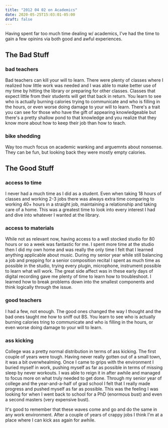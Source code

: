 ```yaml
---
title: "2012 04 02 on Academics"
date: 2020-05-25T15:03:01-05:00
draft: false
---
```


Having spent far too much time dealing w/ academics, I've had the time to gain a few opinins via both good and awful experiences. 

## The Bad Stuff
### bad teachers
Bad teachers can kill your will to learn. There were plenty of classes where I realized how little work was needed and I was able to make better use of my time by hitting the library or preparing for other classes. Classes that expect little from their students will get that back in return.
You learn to see who is actually burning calories trying to communicate and who is filling in the hours, or even worse doing damage to your will to learn. There's a trait you can see for those who have the gift of appearing knowledgeable but there's a pretty shallow pond to that knowledge and you realize that they know more about how to keep their job than how to teach.

### bike shedding
Way too much focus on academic wanking and arguemnts about nonsense. They can be fun, but looking back they were mostly empty calories. 

## The Good Stuff
### access to time
I never had a much time as I did as a student. Even when taking 18 hours of classes and working 2-3 jobs there was always extra time comparing to working 40+ hours in a straight job, maintaining a relationship and taking care of a home. This was a greatest time to look into every interest I had and dive into whatever I wanted at the library. 

### access to materials
While not as relevant now, having access to a well stocked studio for 80 hours or so a week was fantastic for me. I spent more time at the studio then I did my own home and was really the only time I felt that I learned anything applicable about music. During my senior year while still balancing a job and prepping for a senior composition recital I spent as much time as possible in the studio, trying every plugin, microphone, instrument possible to learn what will work. The great side affect was in these early days of digital recording gave me plenty of time to learn how to troubleshoot. I learned how to break problems down into the smallest components and think logically through the issue.  

### good teachers
I had a few, not enough. The good ones changed the way I thought and the bad ones taught me how to sniff out BS. You learn to see who is actually burning calories tring to communicate and who is filling in the hours, or even worse doing damage to your will to learn.  

### ass kicking
College was a pretty normal distribution in terms of ass kicking. The first couple of years were tough. Having never really gotten out of a small town, it was a bit overwhealming. Once I came to grips with the environment I buried myself in work, pushing myself as far as possible in terms of missing sleep by never workouts. I was able to reign it in after awhile and managed to focus more on what truly needed to get done. Through my senior year of college and the year-and-a-half of grad school I felt that I really made progress and pushed myself as far as possible. This was the feeling I was looking for when I went back to school for a PhD (enormous bust) and even a second masters (very expensive bust). 

It's good to remember that these waves come and go and do the same in any work environment. After a couple of years of crappy jobs I think I'm at a place where I can kick ass again for awhile. 

